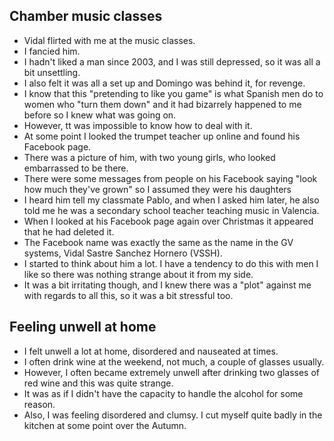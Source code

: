 ## Chamber music classes

- Vidal flirted with me at the music classes.
- I fancied him.
- I hadn't liked a man since 2003, and I was still depressed, so it was all a bit unsettling.
- I also felt it was all a set up and Domingo was behind it, for revenge.
- I know that this "pretending to like you game" is what Spanish men do to women who "turn them down" and it had bizarrely happened to me before so I knew what was going on.
- However, tt was impossible to know how to deal with it.
- At some point I looked the trumpet teacher up online and found his Facebook page.
- There was a picture of him, with two young girls, who looked embarrassed to be there. 
- There were some messages from people on his Facebook saying "look how much they've grown" so I assumed they were his daughters
- I heard him tell my classmate Pablo, and when I asked him later, he also told me he was a secondary school teacher teaching music in Valencia.
- When I looked at his Facebook page again over Christmas it appeared that he had deleted it.
- The Facebook name was exactly the same as the name in the GV systems, Vidal Sastre Sanchez Hornero (VSSH).
- I started to think about him a lot. I have a tendency to do this with men I like so there was nothing strange about it from my side. 
- It was a bit irritating though, and I knew there was a "plot" against me with regards to all this, so it was a bit stressful too.

## Feeling unwell at home

- I felt unwell a lot at home, disordered and nauseated at times.
- I often drink wine at the weekend, not much, a couple of glasses usually.
- However, I often became extremely unwell after drinking two glasses of red wine and this was quite strange.
- It was as if I didn't have the capacity to handle the alcohol for some reason.
- Also, I was feeling disordered and clumsy. I cut myself quite badly in the kitchen at some point over the Autumn.